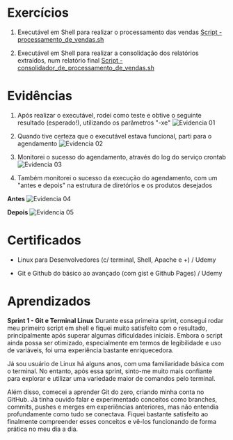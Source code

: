 # Exercícios

1. Executável em Shell para realizar o processamento das vendas
[Script - processamento_de_vendas.sh](/PB-FELIPE-REIS/Sprint01/exercicios/processamento_de_vendas.sh)

2. Executável em Shell para realizar a consolidação dos relatórios extraídos, num relatório final
[Script - consolidador_de_processamento_de_vendas.sh](/PB-FELIPE-REIS/Sprint01/exercicios/consolidador_de_processamento_de_vendas.sh)


# Evidências

1. Após realizar o executável, rodei como teste e obtive o seguinte resultado (esperado!), utilizando os parâmetros "-xe"
![Evidencia 01](/PB-FELIPE-REIS/Sprint01/evidencias/01Comprovação%20do%20script%20rodando%20com%20parametro%20de%20execução.png)

2. Quando tive certeza que o executável estava funcional, parti para o agendamento
![Evidencia 02](/PB-FELIPE-REIS/Sprint01/evidencias/02Comprovação%20de%20agendamentos.png)

3. Monitorei o sucesso do agendamento, através do log do serviço crontab
![Evidencia 03](/PB-FELIPE-REIS/Sprint01/evidencias/03Log%20de%20execução%20do%20agendamento-grifado.png)

4. Também monitorei o sucesso da execução do agendamento, com um "antes e depois" na estrutura de diretórios e os produtos desejados

**Antes**
![Evidencia 04](/PB-FELIPE-REIS/Sprint01/evidencias/04Estrutura%20de%20pastas%20antes%20de%20rodar%20o%20agendamento.png)

**Depois**
![Evidencia 05](/PB-FELIPE-REIS/Sprint01/evidencias/05Estrutura%20após%20o%20agendamento%20rodar,%20com%20a%20pasta%20vendas,%20backuo,%20e%20os%20produtos.png)


# Certificados

- Linux para Desenvolvedores (c/ terminal, Shell, Apache e +) / Udemy

- Git e Github do básico ao avançado (com gist e Github Pages) / Udemy


# Aprendizados
**Sprint 1 - Git e Terminal Linux**
Durante essa primeira sprint, consegui rodar meu primeiro script em shell e fiquei muito satisfeito com o resultado, principalmente após superar algumas dificuldades iniciais. Embora o script ainda possa ser otimizado, especialmente em termos de legibilidade e uso de variáveis, foi uma experiência bastante enriquecedora.

Já sou usuário de Linux há alguns anos, com uma familiaridade básica com o terminal. No entanto, após essa sprint, sinto-me muito mais confiante para explorar e utilizar uma variedade maior de comandos pelo terminal.

Além disso, comecei a aprender Git do zero, criando minha conta no GitHub. Já tinha ouvido falar e experimentado conceitos como branches, commits, pushes e merges em experiências anteriores, mas não entendia profundamente como tudo se conectava. Fiquei bastante satisfeito ao finalmente compreender esses conceitos e vê-los funcionando de forma prática no meu dia a dia.